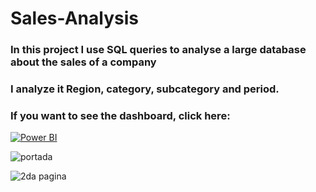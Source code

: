 # Sales-Analysis

### In this project I use SQL queries to analyse a large database about the sales of a company

### I analyze it Region, category, subcategory and period.

### If you want to see the dashboard, click here:

[![Power BI](https://img.shields.io/badge/Power_BI-yellow)](https://app.powerbi.com/view?r=eyJrIjoiNjI4ZGIxYmYtYTY5NC00MDAyLTlkMTgtYzJmYmRiNGEwMzAyIiwidCI6ImNkZWMyMTM0LTAzNjMtNGZkNC04MTU2LTYwMDMwMThmZjQ1MSIsImMiOjR9)


![portada](https://github.com/user-attachments/assets/9e2403c0-5f29-4bca-8122-bf77c5477599)

![2da pagina](https://github.com/user-attachments/assets/bc04a89a-f7f0-46da-bb74-8baf79cbeb6f)
